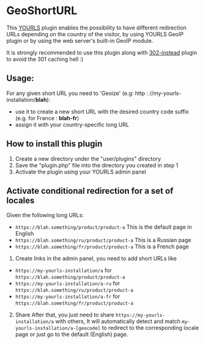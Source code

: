 GeoShortURL
=============
This [YOURLS](https://yourls.org) plugin enables the possibility to have different redirection URLs depending on the country of the visitor, by using YOURLS GeoIP plugin or by using the web server's built-in GeoIP module.

It is strongly recommended to use this plugin along with [302-instead](https://github.com/timcrockford/302-instead) plugin to avoid the 301 caching hell :)

Usage:
------

For any given short URL you need to 'Geoize' (e.g: http : //my-yourls-installation/**blah**): 
- use it to create a new short URL with the desired country code suffix (e.g. for France : **blah-fr**)
- assign it with your country-specific long URL


How to install this plugin
------
1. Create a new directory under the "user/plugins" directory
2. Save the "plugin.php" file into the directory you created in step 1
3. Activate the plugin using your YOURLS admin panel 

Activate conditional redirection for a set of locales
------

Given the following long URLs:
 - `https://blah.something/product/product-a` This is the default page in English
 - `https://blah.something/ru/product/product-a` This is a Russian page
 - `https://blah.something/fr/product/product-a` This is a French page

1. Create links in the admin panel, you need to add short URLs like
  - `https://my-yourls-installation/a` for `https://blah.something/product/product-a`
  - `https://my-yourls-installation/a-ru` for `https://blah.something/ru/product/product-a`
  - `https://my-yourls-installation/a-fr` for `https://blah.something/fr/product/product-a`

2. Share
  After that, you just need to share `https://my-yourls-installation/a` with others,
  It will automatically detect and match `my-yourls-installation/a-[geocode]` to redirect to the corresponding locale page or just go to the default (English) page.

